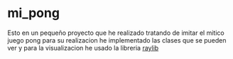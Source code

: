 # mi_pong
Esto en un pequeño proyecto que he realizado tratando de imitar el mitico juego pong
para su realizacion he implementado las clases que se pueden ver y para la visualizacion
he usado la libreria [raylib](raylib.com)
